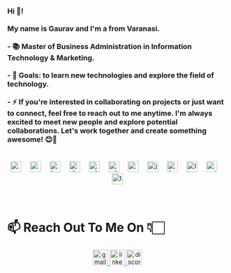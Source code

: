 <h3 align="left">Hi 👋! <br><br>My name is Gaurav and I'm a from Varanasi.<br><br>- 📚 Master of Business Administration in Information Technology & Marketing.<br><br>- 🥅 Goals: to learn new technologies and explore the field of technology.<br><br>- ⚡ If you're interested in collaborating on projects or just want to connect, feel free to reach out to me anytime. I'm always excited to meet new people and explore potential collaborations. Let's work together and create something awesome! 😊🚀</h3>

###

<br clear="both">

<div align="center">
  <img src="https://skillicons.dev/icons?i=aws" height="25" alt="amazonwebservices logo"  />
  <img width="12" />
  <img src="https://skillicons.dev/icons?i=maven" height="25" alt="apachemaven logo"  />
  <img width="12" />
  <img src="https://skillicons.dev/icons?i=bash" height="25" alt="bash logo"  />
  <img width="12" />
  <img src="https://skillicons.dev/icons?i=docker" height="25" alt="docker logo"  />
  <img width="12" />
  <img src="https://skillicons.dev/icons?i=git" height="25" alt="git logo"  />
  <img width="12" />
  <img src="https://skillicons.dev/icons?i=github" height="25" alt="github logo"  />
  <img width="12" />
  <img src="https://skillicons.dev/icons?i=grafana" height="25" alt="grafana logo"  />
  <img width="12" />
  <img src="https://skillicons.dev/icons?i=jenkins" height="25" alt="jenkins logo"  />
  <img width="12" />
  <img src="https://skillicons.dev/icons?i=kubernetes" height="25" alt="kubernetes logo"  />
  <img width="12" />
  <img src="https://skillicons.dev/icons?i=linux" height="25" alt="linux logo"  />
  <img width="12" />
  <img src="https://skillicons.dev/icons?i=nginx" height="25" alt="nginx logo"  />
  <img width="12" />
  <img src="https://cdn.simpleicons.org/terraform/7B42BC" height="25" alt="terraform logo"  />
</div>

###

<br clear="both">

<h1 align="left">📫 Reach Out To Me On 👇🏻</h1>

###

<div align="center">
  <a href="kumar.gauravaws711@gmail.com" target="_blank">
    <img src="https://img.shields.io/static/v1?message=Gmail&logo=gmail&label=&color=D14836&logoColor=white&labelColor=&style=for-the-badge" height="35" alt="gmail logo"  />
  </a>
  <a href="https://www.linkedin.com/in/gaurav-kumar711/" target="_blank">
    <img src="https://img.shields.io/static/v1?message=LinkedIn&logo=linkedin&label=&color=0077B5&logoColor=white&labelColor=&style=for-the-badge" height="35" alt="linkedin logo"  />
  </a>
  <a href="https://discord.com/channels/@gaurav.kumar1" target="_blank">
    <img src="https://img.shields.io/static/v1?message=Discord&logo=discord&label=&color=7289DA&logoColor=white&labelColor=&style=for-the-badge" height="35" alt="discord logo"  />
  </a>
</div>

###
